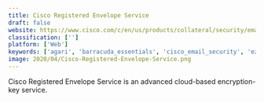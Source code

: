 ```yaml
---
title: Cisco Registered Envelope Service
draft: false 
website: https://www.cisco.com/c/en/us/products/collateral/security/email-security-appliance/data_sheet_c78-677121.html
classification: ['']
platform: ['Web']
keywords: ['agari', 'barracuda_essentials', 'cisco_email_security', 'ezepo', 'openssh', 'proofpoint', 'reflexion', 'securence', 'spamtitan_by_titanhq', 'symantec_email_security.cloud', 'virtru', 'dmarcian']
image: 2020/04/Cisco-Registered-Envelope-Service.png
---
```

Cisco Registered Envelope Service is an advanced cloud-based encryption-key service.